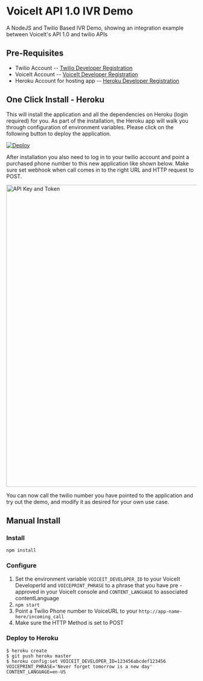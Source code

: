 # VoiceIt API 1.0 IVR Demo
A NodeJS and Twilio Based IVR Demo, showing an integration example between VoiceIt's API 1.0 and twilio APIs

## Pre-Requisites

- Twilio Account
-- [Twilio Developer Registration](https://www.twilio.com/try-twilio)
- VoiceIt Account
-- [VoiceIt Developer Registration](https://siv.voiceprintportal.com/getDeveloperIDTile.jsp)
- Heroku Account for hosting app
-- [Heroku Developer Registration](https://signup.heroku.com)

## One Click Install - Heroku

This will install the application and all the dependencies on Heroku (login required) for you. As part of the installation, the Heroku app will walk you through configuration of environment variables.  Please click on the following button to deploy the application.

[![Deploy](https://www.herokucdn.com/deploy/button.svg)](https://heroku.com/deploy)


After installation you also need to log in to your twilio account and point a purchased phone number to this new application like shown below. Make sure set webhook when call comes in to the right URL and HTTP request to POST.

<img src="/PointTwilioNumber.png" alt="API Key and Token" width="800px" />

You can now call the twilio number you have pointed to the application and try out the demo, and modify it as desired for your own use case.

## Manual Install

### Install
`npm install`

### Configure

1. Set the environment variable `VOICEIT_DEVELOPER_ID` to your VoiceIt DeveloperId and `VOICEPRINT_PHRASE` to a phrase that you have pre - approved in your VoiceIt console and `CONTENT_LANGUAGE` to associated contentLanguage
2. `npm start`
3. Point a Twilio Phone number to VoiceURL to your `http://app-name-here/incoming_call`
4. Make sure the HTTP Method is set to POST

### Deploy to Heroku

    $ heroku create
    $ git push heroku master
    $ heroku config:set VOICEIT_DEVELOPER_ID=123456abcdef123456 VOICEPRINT_PHRASE='Never forget tomorrow is a new day' CONTENT_LANGUAGE=en-US
